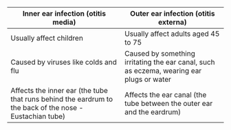 | Inner ear infection (otitis media) | Outer ear infection (otitis externa) |
|------------------------------------|--------------------------------------|
| Usually affect children | Usually affect adults aged 45 to 75 |
| Caused by viruses like colds and flu | Caused by something irritating the ear canal, such as eczema, wearing ear plugs or water |
| Affects the inner ear (the tube that runs behind the eardrum to the back of the nose - Eustachian tube) | Affects the ear canal (the tube between the outer ear and the eardrum) |
